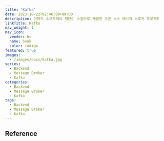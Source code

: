 ```yaml
---
title: 'Kafka'
date: 2023-10-22T02:46:00+09:00
description: 아파치 소프트웨어 재단이 스칼라로 개발한 오픈 소스 메시지 브로커 프로젝트이다. 이 프로젝트는 실시간 데이터 피드를 관리하기 위해 통일된, 높은 처리량, 낮은 지연시간을 지닌 플랫폼을 제공
linkTitle: Kafka
nav_weight: 1
nav_icon:
  vendor: bs
  name: book
  color: indigo
featured: true
images:
  - /images/docs/kafka.jpg
series:
  - Backend
  - Message Broker
  - Kafka
categories:
  - Backend
  - Message Broker
  - Kafka
tags:
  - Backend
  - Message Broker
  - Kafka
---
```


## Reference

